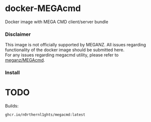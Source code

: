 # docker-MEGAcmd
Docker image with MEGA CMD client/server bundle

### Disclaimer
This image is not officially supported by MEGANZ. All issues regarding functionality of the docker image should be submitted here.<br/>
For any issues regarding megacmd utility, please refer to [meganz/MEGAcmd](https://github.com/meganz/MEGAcmd).

### Install

# TODO

Builds:
```
ghcr.io/n0rthernl1ghts/megacmd:latest
```